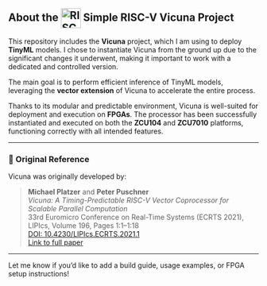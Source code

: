 <h2>About the <img src="https://upload.wikimedia.org/wikipedia/commons/6/6a/RISC-V_logo.svg" alt="RISC-V Logo" width="40" style="vertical-align:middle;"> <strong>Simple RISC-V Vicuna</strong> Project</h2>

This repository includes the **Vicuna** project, which I am using to deploy **TinyML** models. I chose to instantiate Vicuna from the ground up due to the significant changes it underwent, making it important to work with a dedicated and controlled version.

The main goal is to perform efficient inference of TinyML models, leveraging the **vector extension** of Vicuna to accelerate the entire process.

Thanks to its modular and predictable environment, Vicuna is well-suited for deployment and execution on **FPGAs**. The processor has been successfully instantiated and executed on both the **ZCU104** and **ZCU7010** platforms, functioning correctly with all intended features.

---

### 📝 Original Reference

Vicuna was originally developed by:

> **Michael Platzer** and **Peter Puschner**  
> _Vicuna: A Timing-Predictable RISC-V Vector Coprocessor for Scalable Parallel Computation_  
> 33rd Euromicro Conference on Real-Time Systems (ECRTS 2021), LIPIcs, Volume 196, Pages 1:1–1:18  
> [DOI: 10.4230/LIPIcs.ECRTS.2021.1](https://doi.org/10.4230/LIPIcs.ECRTS.2021.1)  
> [Link to full paper](https://drops.dagstuhl.de/opus/volltexte/2021/13932)

---

Let me know if you’d like to add a build guide, usage examples, or FPGA setup instructions!
